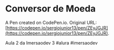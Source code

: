 # Conversor de Moeda

A Pen created on CodePen.io. Original URL: [https://codepen.io/sergiojunior13/pen/ZEyJGJR](https://codepen.io/sergiojunior13/pen/ZEyJGJR).

Aula 2 da Imersaodev 3
#alura
#imersaodev